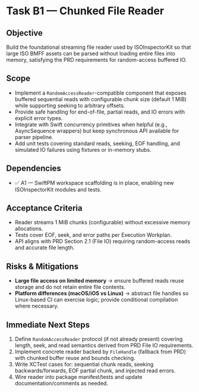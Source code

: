 # Task B1 — Chunked File Reader

## Objective
Build the foundational streaming file reader used by ISOInspectorKit so that large ISO BMFF assets can be parsed without loading entire files into memory, satisfying the PRD requirements for random-access buffered IO.

## Scope
- Implement a `RandomAccessReader`-compatible component that exposes buffered sequential reads with configurable chunk size (default 1 MiB) while supporting seeking to arbitrary offsets.
- Provide safe handling for end-of-file, partial reads, and IO errors with explicit error types.
- Integrate with Swift concurrency primitives when helpful (e.g., AsyncSequence wrappers) but keep synchronous API available for parser pipeline.
- Add unit tests covering standard reads, seeking, EOF handling, and simulated IO failures using fixtures or in-memory stubs.

## Dependencies
- ✅ A1 — SwiftPM workspace scaffolding is in place, enabling new ISOInspectorKit modules and tests.

## Acceptance Criteria
- Reader streams 1 MiB chunks (configurable) without excessive memory allocations.
- Tests cover EOF, seek, and error paths per Execution Workplan.
- API aligns with PRD Section 2.1 (File IO) requiring random-access reads and accurate file length.

## Risks & Mitigations
- **Large file access on limited memory** → ensure buffered reads reuse storage and do not retain entire file contents.
- **Platform differences (macOS/iOS vs Linux)** → abstract file handles so Linux-based CI can exercise logic; provide conditional compilation where necessary.

## Immediate Next Steps
1. Define `RandomAccessReader` protocol (if not already present) covering length, seek, and read semantics derived from PRD File IO requirements.
2. Implement concrete reader backed by `FileHandle` (fallback from PRD) with chunked buffer reuse and bounds checking.
3. Write XCTest cases for: sequential chunk reads, seeking backwards/forwards, EOF partial chunk, and injected read errors.
4. Wire reader into package manifest/tests and update documentation/comments as needed.
